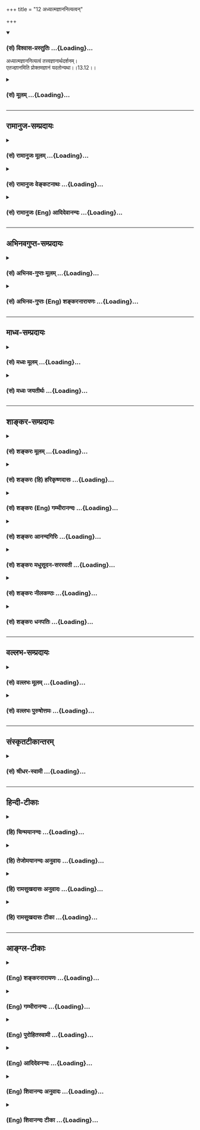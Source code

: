 +++
title = "12 अध्यात्मज्ञाननित्यत्वन्"

+++
<div class="js_include" newlevelforh1="3" title="(सं) विश्वास-प्रस्तुतिः" unfilled url="/purANam/mahAbhAratam/06-bhIShma-parva/02-bhagavad-gItA-parva/saMskRtam/vishvAsa-prastutiH/13_xetra-xetrajna-yogaH/12_adhyAtmajnAnanity.md">
<details open><summary><h3>(सं) विश्वास-प्रस्तुतिः ...{Loading}...</h3></summary>

अध्यात्मज्ञाननित्यत्वं तत्त्वज्ञानार्थदर्शनम्।  
एतज्ज्ञानमिति प्रोक्तमज्ञानं यदतोन्यथा।।13.12।।
</details>
</div>
<div class="js_include collapsed" newlevelforh1="3" title="(सं) मूलम्" unfilled url="/purANam/mahAbhAratam/06-bhIShma-parva/02-bhagavad-gItA-parva/saMskRtam/mUlam/13_xetra-xetrajna-yogaH/12_adhyAtmajnAnanity.md">
<details><summary><h3>(सं) मूलम् ...{Loading}...</h3></summary>

अध्यात्मज्ञाननित्यत्वं तत्त्वज्ञानार्थदर्शनम्।  
एतज्ज्ञानमिति प्रोक्तमज्ञानं यदतोन्यथा।।13.12।।
</details>
</div>


_________________
## रामानुज-सम्प्रदायः
<div class="js_include collapsed" newlevelforh1="3" title="(सं) रामानुजः मूलम्" unfilled url="/purANam/mahAbhAratam/06-bhIShma-parva/02-bhagavad-gItA-parva/saMskRtam/rAmAnujaH/mUlam/13_xetra-xetrajna-yogaH/12_adhyAtmajnAnanity.md">
<details><summary><h3>(सं) रामानुजः मूलम् ...{Loading}...</h3></summary>

।।13.12।। अमानित्वादिभिः साधनैः **ज्ञेयं** प्राप्यं **यत्**
प्रत्यगात्मस्वरूपं **तत् प्रवक्ष्यामि; यद् ज्ञात्वा**
जन्मजरामरणादिप्राकृतधर्मरहितम् अमृतम् आत्मानं प्राप्नोति। **अनादि**
आदिर्यस्य न विद्यते तद् अनादि; अस्य हि प्रत्यगात्मन उत्पत्तिः न विद्यते
तत एव अन्तो न विद्यते। श्रुतिश्च -- न जायते म्रियते वा विपश्चित् (क0 उ₀
1।2।18) इति।  
  
**मत्परम्** -- अहं परो यस्य तद् मत्परम् -- इतस्त्वन्यां प्रकृतिं विद्धि
मे परां जीवभूताम् (गीता 7।5) इति हि उक्तम्; भगवच्छरीरतया भगवच्छेषतैकरसं
हि आत्मस्वरूपम्। तथा च श्रुतिः -- य आत्मनि तिष्ठन्नात्मनोऽन्तरो यमात्मा
न वेद यस्यात्मा शरीरं य आत्मानमन्तरो यमयति (बृ0 उ₀ 3।7।22) इति। तथा स
कारणं करणादिपाधिपो न चास्य कश्चिज्जनिता न चाधिपः। (श्वे0 उ₀
6।9)प्रधानक्षेत्रज्ञपतिर्गुणेशः (श्वे0 उ₀ 6।16) इत्यादिका।  
  
ब्रह्म बृहत्त्वगुणयोगि; शरीरादेः अर्थान्तरभूतम्; स्वतः शरीरादिभिः
परिच्छेदरहितं क्षेत्रज्ञतत्त्वम् इत्यर्थः। स चानन्त्याय कल्पते (श्वे0 उ₀
5।9) इति हि श्रूयते। शरीरपरिच्छिन्नत्वं च अस्य कर्मकृतं कर्मबन्धाद्
मुक्तस्य आनन्त्यम्। आत्मनि अपि ब्रह्मशब्दः प्रयुज्यते। स
गुणान्समतीत्यैतान् ब्रह्मभूयाय कल्पते। (गीता 14।26)ब्रह्मणो हि
प्रतिष्ठाहममृतस्याव्ययस्य च।। (गीता 14।27)ब्रह्मभूतः प्रसन्नात्मा न
शोचति न काङ्क्षति। समः सर्वेषु भूतेषु मद्भक्तिं लभते पराम्।। (गीता
18।54) इति वचनम्। न सत् तत् न असद् उच्यते कार्यकारणरूपावस्थाद्वयरहिततया
सदसच्छब्दाभ्याम् आत्मस्वरूपं न उच्यते।  
  
कार्यावस्थायां हि देवादिनामरूपभाक्त्वेन सद् इति उच्यते; तदनर्हतया
कारणावस्थायाम् असद् इति उच्यते। तथा च श्रुतिः -- असद्वा इदमग्र आसीत्।
ततो वै सदजायत। (तै0 उ₀ 2।7)तद्धेदं तर्ह्यव्याकृतमासीत्तन्नामरूपाभ्यां
व्याक्रियते (बृ0 उ₀ 1।4।7) इत्यादिका। कार्यकारणावस्थाद्वयान्वयः तु
आत्मनः कर्मरूपाविद्यावेष्टनकृतः; न स्वरूपतः; इति सदसच्छब्दाभ्याम्
आत्मस्वरूपं न उच्यते। यद्यपिअसद्वा इदमग्र आसीत् इति कारणावस्थं परं ब्रह्म
उच्यते। तथापि नामरूपविभागानर्हसूक्ष्मचिदचिद्वस्तुशरीरं परं ब्रह्म
कारणावस्थम् इति कारणावस्थायां क्षेत्रक्षेत्रज्ञस्वरूपम् अपि
असच्छब्दवाच्यम्; क्षेत्रज्ञस्य सा अवस्था कर्मकृता इति परिशुद्धस्वरूपं न
सदसच्छब्दनिर्देश्यम्।

</details>
</div>
<div class="js_include collapsed" newlevelforh1="3" title="(सं) रामानुजः वेङ्कटनाथः" unfilled url="/purANam/mahAbhAratam/06-bhIShma-parva/02-bhagavad-gItA-parva/saMskRtam/rAmAnujaH/venkaTanAthaH/13_xetra-xetrajna-yogaH/12_adhyAtmajnAnanity.md">
<details><summary><h3>(सं) रामानुजः वेङ्कटनाथः ...{Loading}...</h3></summary>

  
  
।।13.12।। अध्यात्मज्ञाननित्यत्वम् इत्यत्र
नित्यशब्देनाविच्छिन्नानुवृत्तिर्विवक्षितेत्याह --
तन्निष्ठत्वमिति। तत्त्वज्ञानार्थचिन्तनम् इत्युक्तस्य तत्त्वज्ञानस्य
अर्थचिन्तनमित्यनुचितम्; न हि तत्त्वज्ञानस्य कोऽर्थ इति चिन्तनप्रकारः;
अपितु तत्त्वं किमिति ततस्तत्त्वचिन्तनमिति वा तत्त्वार्थचिन्तनमिति वा
वक्तव्यम् न पुनस्तत्त्वज्ञानार्थचिन्तनमिति। एवं तत्त्वज्ञानविषयस्य
प्रयोजनस्य वा चिन्तनं; तत्त्वज्ञानपुरुषार्थदर्शनमित्यादिकमपि
मन्दप्रयोजनम् दर्शनशब्दश्चात्राध्येतृभिर्नपठ्यते
ततोऽस्यार्थान्तरमुचितमाहतत्त्वज्ञानप्रयोजनमिति। फलितमन्यत्र
चिन्ताराहित्यमभिप्रेत्याहतन्निरतत्वमित्यर्थ इति। अमानित्वादीनां
सर्वेषामविशेषेण ज्ञानशब्दनिर्देशोचितं निर्वचनमाहज्ञायतेऽनेनेति।
आत्मेत्यर्थप्रकरणलब्धविषयविशेषाभिधानम्। करणव्युत्पत्तिं विवृण्वन्
फलितमाह -- आत्मज्ञानेति। आपातप्रतीत्यादेः
पूर्वसिद्धत्वादपरोक्षादिज्ञानमिह विवक्षितम्। एतज्ज्ञानम् इति
निर्दिश्य;यदतोऽन्यथा इति सामान्येन तद्व्यतिरिक्तस्य
सर्वस्याज्ञानतोक्तिस्तस्य सर्वस्य
परिहरणीयत्वपरेत्यभिप्रायेणाहक्षेत्रसम्बन्धिन इति।
क्षेत्रसम्बन्धोक्तिस्तदत्यन्तनिवृत्तेः ज्ञानसापेक्षत्वसूचनार्था। एतत्
इत्यवच्छिद्य निर्देशेनाभिप्रेतंगुणवृन्दमेवेत्यवधारणेन विवृतम्। न केवलं
प्रकृतगुणप्रतिपक्षभूतमानित्वादिमात्रमित्यभिप्रायेणाहएतद्व्यतिरिक्तं
सर्वमिति। अज्ञानम् इत्यत्र करणव्युत्पत्तिनैरपेक्ष्यात्
प्रसिद्धभावव्युत्पत्त्यनुसारेण ज्ञानविरोधित्वमुच्यत
इत्याहक्षेत्रकार्यमात्मज्ञानविरोधीत्यज्ञानमिति। अवैरूप्याय
करणार्थत्वेऽप्यसौ फलितोक्तिर्वा।  
  

</details>
</div>
<div class="js_include collapsed" newlevelforh1="3" title="(सं) रामानुजः (Eng) आदिदेवानन्दः" unfilled url="/purANam/mahAbhAratam/06-bhIShma-parva/02-bhagavad-gItA-parva/saMskRtam/rAmAnujaH/english/AdidevAnandaH/13_xetra-xetrajna-yogaH/12_adhyAtmajnAnanity.md">
<details><summary><h3>(सं) रामानुजः (Eng) आदिदेवानन्दः ...{Loading}...</h3></summary>

13.12 'Adhyatma-jnana' is the knowledge that pertains to the self.
Reflection for the attainment of knowledge of the truth, namely, being
always intent in the thought having for its object the knowledge of the
truth. 'Knowledge' is that by which the self is realised. The meaning is
that it is the means for the knowledge of the self. The group of
attributes mentioned before, beginning with modesty etc., are those that
are favourable for the knowledge of the self in association with the
body. All the evolutes of Ksetra, which are different from those
mentioned above, constitute ignorance, as they are antagonistic to the
knowledge of the self. Now, the nature of Ksetrajna, characterised as
the knower in the stanza, 'He who knows it' (13.1), is examined:

</details>
</div>


_________________
## अभिनवगुप्त-सम्प्रदायः
<div class="js_include collapsed" newlevelforh1="3" title="(सं) अभिनव-गुप्तः मूलम्" unfilled url="/purANam/mahAbhAratam/06-bhIShma-parva/02-bhagavad-gItA-parva/saMskRtam/abhinava-guptaH/mUlam/13_xetra-xetrajna-yogaH/12_adhyAtmajnAnanity.md">
<details><summary><h3>(सं) अभिनव-गुप्तः मूलम् ...{Loading}...</h3></summary>

।।13.8 -- 13.12।। एवं क्षेत्रं व्याख्यातम्; क्षेत्रज्ञश्च। इदानीं
ज्ञानमुच्यते -- अमानित्वमित्यादि अन्यथा इत्यन्तम्। अनन्ययोगेनेति --
परमात्मनो महेश्वारत् अन्यत् अपरं न किंचिदस्ति इत्यनन्यरूपो यो निश्चयः; स
एव योगः तेन निश्चयेन मयि भक्तिः। अत एव सा न कदाचित् व्यभिचरति;
व्यभिचारहेतुत्वाभिमतानां +++(S;;N -- त्वाभिगतानाम्)+++ कामनानामभावात्; तासामपि
वा चित्तवृत्त्यन्तररूपाणां तदेकमयत्त्वात्। एवं सर्वत्रानुसन्धेयम्।
एतद्विपरीतम् अज्ञानम् यथा मानित्वादीनि।

</details>
</div>
<div class="js_include collapsed" newlevelforh1="3" title="(सं) अभिनव-गुप्तः (Eng) शङ्करनारायणः" unfilled url="/purANam/mahAbhAratam/06-bhIShma-parva/02-bhagavad-gItA-parva/saMskRtam/abhinava-guptaH/english/shankaranArAyaNaH/13_xetra-xetrajna-yogaH/12_adhyAtmajnAnanity.md">
<details><summary><h3>(सं) अभिनव-गुप्तः (Eng) शङ्करनारायणः ...{Loading}...</h3></summary>

13.8-12 Amanitvam etc. upto anyatha. \[Devotion\] with me Yoga of
non-difference etc. : a conviction, 'There exists nothing else different
from the Mighty Lord, the Supreme Soul,' - a conviction, which allows no
difference and is itself a Yoga, i.e. a devotion in the form of this
conviction. Hence this never fails. For, either the desires that are
considered to be causes for failure are absent, or those desires which
are of the form of mind-modifications, are completely absorbed in Him
alone. The above may be borne in mind in all \[other\] cases too. What
is opposed to this is \[conducive to\] wrong knowledge : such as pride
and others. That which is to be known by this knowledge is described
\[as\] -

</details>
</div>


_________________
## माध्व-सम्प्रदायः
<div class="js_include collapsed" newlevelforh1="3" title="(सं) मध्वः मूलम्" unfilled url="/purANam/mahAbhAratam/06-bhIShma-parva/02-bhagavad-gItA-parva/saMskRtam/madhvaH/mUlam/13_xetra-xetrajna-yogaH/12_adhyAtmajnAnanity.md">
<details><summary><h3>(सं) मध्वः मूलम् ...{Loading}...</h3></summary>

।।13.12।। तत्त्वज्ञानार्थदर्शनं अपरोक्षज्ञानार्थं शास्त्रदर्शनम्।

</details>
</div>
<div class="js_include collapsed" newlevelforh1="3" title="(सं) मध्वः जयतीर्थः" unfilled url="/purANam/mahAbhAratam/06-bhIShma-parva/02-bhagavad-gItA-parva/saMskRtam/madhvaH/jayatIrthaH/13_xetra-xetrajna-yogaH/12_adhyAtmajnAnanity.md">
<details><summary><h3>(सं) मध्वः जयतीर्थः ...{Loading}...</h3></summary>

।।13.12।। ननु तत्त्वज्ञानार्थदर्शनं नाम ज्ञानमेव; तत्कथं
ज्ञानसाधनेषूच्यते इत्यत आह -- **तत्त्वे**ति। शास्त्रदर्शनं
तात्पर्यालोचनम्। अत्र शास्त्रस्येत्यध्याहृत्य व्याख्यानमिति ज्ञातव्यम्।

</details>
</div>


_________________
## शाङ्कर-सम्प्रदायः
<div class="js_include collapsed" newlevelforh1="3" title="(सं) शङ्करः मूलम्" unfilled url="/purANam/mahAbhAratam/06-bhIShma-parva/02-bhagavad-gItA-parva/saMskRtam/shankaraH/mUlam/13_xetra-xetrajna-yogaH/12_adhyAtmajnAnanity.md">
<details><summary><h3>(सं) शङ्करः मूलम् ...{Loading}...</h3></summary>

।।13.12।। --,**अध्यात्मज्ञाननित्यत्वम्** आत्मादिविषयं ज्ञानम्
अध्यात्मज्ञानम्; तस्मिन् नित्यभावः नित्यत्वम्। अमानित्वादीनां
ज्ञानसाधनानां भावनापरिपाकनिमित्तं तत्त्वज्ञानम्; तस्य अर्थः मोक्षः
संसारोपरमः तस्य आलोचनं **तत्त्वज्ञानार्थदर्शनम्** तत्त्वज्ञानफलालोचने हि
तत्साधनानुष्ठाने प्रवृत्तिः स्यादिति। **एतत्**
अमानित्वादितत्त्वज्ञानार्थदर्शनान्तमुक्तं **ज्ञानम् इति प्रोक्तं**
ज्ञानार्थत्वात्। **अज्ञानं यत् अतः** अस्मात् यथोक्तात् **अन्यथा**
विपर्ययेण। मानित्वं दम्भित्वं हिंसा अक्षान्तिः अनार्जवम् इत्यादि अज्ञानं
विज्ञेयं परिहरणाय; संसारप्रवृत्तिकारणत्वात् इति।। यथोक्तेन ज्ञानेन
ज्ञातव्यं किम् इत्याकाङ्क्षायामाह -- ज्ञेयं यत्तत् इत्यादि। ननु यमाः
नियमाश्च अमानित्वादयः। न तैः ज्ञेयं ज्ञायते। न हि अमानित्वादि कस्यचित्
वस्तुनः परिच्छेदकं दृष्टम्। सर्वत्रैव च यद्विषयं ज्ञानं तदेव तस्य
ज्ञेयस्य परिच्छेदकं दृश्यते। न हि अन्यविषयेण ज्ञानेन अन्यत् उपलभ्यते;
यथा घटविषयेण ज्ञानेन अग्निः। नैष दोषः; ज्ञाननिमित्तत्वात् ज्ञानमुच्यते
इति हि अवोचाम ज्ञानसहकारिकारणत्वाच्च --,

</details>
</div>
<div class="js_include collapsed" newlevelforh1="3" title="(सं) शङ्करः (हि) हरिकृष्णदासः" unfilled url="/purANam/mahAbhAratam/06-bhIShma-parva/02-bhagavad-gItA-parva/saMskRtam/shankaraH/hindI/harikRShNadAsaH/13_xetra-xetrajna-yogaH/12_adhyAtmajnAnanity.md">
<details><summary><h3>(सं) शङ्करः (हि) हरिकृष्णदासः ...{Loading}...</h3></summary>

।।13.12।। तथा --, अध्यात्मज्ञाननित्यत्व आत्मादिविषयक ज्ञानका नाम
अध्यात्मज्ञान है; उसमें नित्यस्थिति। तत्त्वज्ञानके अर्थकी आलोचना अर्थात्
अमानित्वादि ज्ञानसाधनोंकी परिपक्व भावनासे उत्पन्न होनेवाला जो
तत्त्वज्ञान है उसका अर्थ जो संसारकी उपरतिरूप मोक्ष है; उसकी आलोचना।
क्योंकि तत्त्वज्ञानके फलकी आलोचना करनेसे ही उसके साधनोंमें प्रवृत्ति
होगी। अमानित्व से लेकर तत्त्वज्ञानके अर्थकी आलोचनापर्यन्त कहा हुआ समस्त
साधनसमुदाय ज्ञानका साधन होनेके कारण ज्ञान इस नामसे कहा गया है। इससे
अर्थात् उपर्युक्त ज्ञानसाधनोंके समुदायसे विपरीत जो मानित्व; दम्भित्व;
हिंसा; क्षमाका अभाव; कुटिलता इत्यादि अवगुणसमुदाय है वह संसारमें प्रवृत्त
करनेका हेतु होनेसे उसे त्याग करनेके लिये अज्ञान समझना चाहिये। उपर्युक्त
ज्ञानद्वारा जाननेयोग्य क्या है इस आकाङ्क्षापर ज्ञेयं यत्तत् इत्यादि
श्लोक कहते हैं -- पू₀ -- अमानित्व आदि गुण तो यम और नियम हैं; उनसे ज्ञेय
वस्तु नहीं जानी जा सकती क्योंकि अमानित्वादि सद्गुण किसी वस्तुके ज्ञापक
नहीं देखे गये हैं। सभी जगह यह देखा जाता है कि जो ज्ञान जिस वस्तुको विषय
करनेवाला होता है वही उसका ज्ञापक होता है; अन्य वस्तुविषयक ज्ञानसे अन्य
वस्तु नहीं जानी जाती। जैसे घटविषयक ज्ञानसे अग्नि नहीं जाना जाता।

</details>
</div>
<div class="js_include collapsed" newlevelforh1="3" title="(सं) शङ्करः (Eng) गम्भीरानन्दः" unfilled url="/purANam/mahAbhAratam/06-bhIShma-parva/02-bhagavad-gItA-parva/saMskRtam/shankaraH/english/gambhIrAnandaH/13_xetra-xetrajna-yogaH/12_adhyAtmajnAnanity.md">
<details><summary><h3>(सं) शङ्करः (Eng) गम्भीरानन्दः ...{Loading}...</h3></summary>

13.12 Adhyatma-jnana-nityatvam, steadfastness in the knowledge of the
Self: adhyatma-jnanam is the knowledge of the Self, etc.; constant
dwelling in that is nityatvam. Tattva-jnanartha-darsanam, contemplating
on the Goal of the knowledge of Reality: Tattva-jnanam is that
(realization of Truth) which arises from the fruition of application to
the disciplines like humility etc. which are the means to knowledge. Its
Goal (artha) is Liberation, the cessation of mundane existence.
Contemplation (darsana) on that is tattva-jnana-artha-darsanam. For,
when one engages in contemplation on the result of the knowledge of
Reality, one gets the urge to undertake the disciplines which are its
means. Etat, this-those that have been stated from 'humility' etc. to
'contemplation on the Goal of the knowledge of Reality'; proktam, is
spoken of; iti, as; jnanam, Knowledge, because they are meant to lead
one to Knowledge. Ajnanam, ignorance; is yat, that which is; anyatha,
other; atah, than this-what has been stated above. Contrarily,
arrogance, pretentiousness, cruelty, revenge, insincerity, etc. are to
be known as ignorance so that, since they are the cause of the
origination of worldly existence, they can be avoided. To the estion as
to what is to be known through the aforesaid Knowledge, the Lord says,
'I shall speak of that which is to be known,' etc. Objection: Do not
humility etc. constitute yama and niyama \[See fn. on p. 239.-Tr.\]; The
Knowable is not known through them. For humility etc. are not seen to
determine the nature of anything. Moreover, everywhere it is observed
that whatever knowledge reveals its own object, that itself ascertains
the nature of that object of knowledge (the knowable). Indeed, nothing
else is known through a knowledge concerning some other object. As for
instance, fire is not known through the knowledge of a pot. Reply: This
is not a defect, for we have said that they are called 'Knowledge'
because they lead one to Knowledge, and because they are auxiliary
causes of Knowledge.

</details>
</div>
<div class="js_include collapsed" newlevelforh1="3" title="(सं) शङ्करः आनन्दगिरिः" unfilled url="/purANam/mahAbhAratam/06-bhIShma-parva/02-bhagavad-gItA-parva/saMskRtam/shankaraH/AnandagiriH/13_xetra-xetrajna-yogaH/12_adhyAtmajnAnanity.md">
<details><summary><h3>(सं) शङ्करः आनन्दगिरिः ...{Loading}...</h3></summary>

।।13.12।। उत्तरग्रन्थमवतारयति -- **यथोक्तेति।** अमानित्वादीनां
ज्ञानत्वमाक्षिपति -- **नन्विति।** वस्तुपरिच्छेदकत्वाज्ज्ञानत्वमाशङ्क्याह
-- **नहीति।** परिच्छेदकत्वाज्ज्ञानत्वं
ज्ञानत्वात्परिच्छेदकत्वमित्यन्योन्याश्रयादित्यभिप्रेत्याह --
**सर्वत्रेति।** स्वार्थस्यैव ज्ञानं परिच्छेदकमित्येतद्व्यतिरेकद्वारा
विशदयति -- **नहीति।** व्यतिरेकदृष्टान्तमाह -- **यथेति।** अमानित्वादीनां
ज्ञानत्वमाक्षिप्तं प्रतिक्षिपति -- **नैष दोष इति।** तत्र हेतुत्वेनोक्तं
स्मारयति -- **ज्ञानेति।** तेषु ज्ञानशब्दे हेत्वन्तरमाह -- **ज्ञानेति।**
अमानित्वादीनां ज्ञानत्वमुक्त्वा ज्ञातव्यमवतारयति -- **ज्ञेयमिति।**
प्रश्नद्वारा ज्ञेयप्रवचनस्य फलमुक्त्वा प्ररोचनं कृत्वा तेन
श्रोतुराभिमुख्यमापादयितुं प्ररोचनफलोक्तिपरमनन्तरवाक्यमित्याह --
**किमित्यादिना।** तदेव विशिनष्टि -- **अनादिमदिति।**
आदिमत्त्वराहित्यमव्याकृतस्याप्यस्त्यतो विशेषं दर्शयति -- **किं तदिति।**
भोक्तुरपि,भोग्यात्परत्वमित्यतो विशिनष्टि -- **ब्रह्मेति।** अनादीत्येकं
पदं मत्परमिति चापरमिति पदच्छेदान्न पुनरुक्तिरिति मतान्तरमुत्थापयति --
**अत्रेति।** एकपदत्वसंभवे किमिति पदद्वयमित्याशङ्क्याह --
**बहुव्रीहिणेति।** आदिरस्य नास्तीति यो
बहुव्रीहिणोक्तोऽर्थस्तस्मिन्नादिमत्त्वनिषेधे नास्ति मतुपोऽर्थवत्त्वमिति
मतुबानर्थक्यमनिष्टं स्यादिति मत्त्वा पदं छिन्दन्तीति पूर्वेण संबन्धः।
आदिरस्य नास्तीत्यनादीत्युक्त्वा मत्परमित्युच्यमाने कोऽर्थः
स्यादित्याशङ्क्याह -- **अर्थेति।** उक्तव्याख्यानस्यायुक्तत्वान्नायं
पुनरुक्तिसमाधिरित्याह -- **सत्यमिति।** अर्थासंभवं समर्थयते -- **ब्रह्मण
इति।** तथापि विशिष्टशक्तिमत्त्वं किं न स्यादित्याशङ्क्याह --
**विशिष्टेति।** तथापि मतुपो बहुव्रीहिणा तुल्यस्यार्थस्य कथं नानर्थक्यं
तत्राह -- **तस्मादिति।** अनादिमत्परं ब्रह्मेत्यत्र पक्षान्तरं
प्रतिक्षिप्य स्वपक्षः समर्थितः; संप्रति ब्रह्मणो ब्रह्मत्वादेव
कार्यकारणात्मकत्वप्राप्तावुक्तानुवादद्वारा न सदित्याद्यवतारयति --
**अमृतत्वेति।** सत्कार्यमभिव्यक्तनामरूपत्वात्; असत्कारणं तद्विपर्ययादिति
विभागः। ज्ञेयप्रवचनमनिर्वाच्यविषयत्वात्प्रक्रमप्रतिकूलमित्याक्षिपति --
**नन्विति।** निर्विशेषस्य वस्तुनो ज्ञेयत्वात्तद्विषयं प्रवचनं
प्रक्रमानुकूलमित्युत्तरमाह -- **नेत्यादिना।** अनिर्वाच्यत्वे न
सत्तन्नासदित्युच्यमाने कथमिदमनुरूपमिति पृच्छति -- **कथमिति।**
ब्रह्मात्मप्रकाशस्य सिद्धत्वात्तदर्थं
विधिमुखेनोपदेशायोगादध्यस्ततद्धर्मनिवृत्तये निषेधद्वारोपदेशस्य वेदान्तेषु
प्रसिद्धेरारोपितविशेषनिषेधरूपमिदं प्रवचनमुचितमिति परिहरति --
**सर्वास्विति।** ज्ञेयस्य ब्रह्मणो विधिमुखोपदेशायोगे हेतुमाह -- **वाच
इति।** ब्रह्मणोऽस्तिशब्दावाच्यत्वे नरविषाणवन्नास्तित्वमित्यनिष्टमाशङ्कते
-- **नन्विति।** एवमुत्सर्गेऽपि ब्रह्मणि किमायातमित्याशङ्क्याह --
**अथेति।** ज्ञेयस्यास्तिशब्दावाच्यत्वे व्याघातश्चेत्याह --
**विप्रतिषिद्धं चेति।** अस्तिशब्दावाच्यत्वादवस्तु
ब्रह्मेत्यत्राप्रयोजकत्वमाह -- **न तावदिति।**
नास्तिबुद्धिविषयत्वमेवावस्तुत्वे निमित्तमतस्तदभावाद्ब्रह्मणो
नावस्तुतेत्येतदेव व्यक्तीकर्तुं चोदयति -- **नन्विति।** सर्वासां
धियामस्तिधीत्वेन नास्तिधीत्वेन वानुगतत्वेऽन्यतरधीगोचरत्वाभावे
ब्रह्मणोऽनिर्वाच्यत्वं दुर्वारमिति फलितमाह -- **तत्रेति।** ब्रह्मणो
घटादिवैलक्षण्यादुभयबुद्ध्यविषयत्वेऽपि नानिर्वाच्यतेत्याह --
**नेत्यादिना।** घटादेरिन्द्रियग्राह्यस्योभयबुद्धिविषयत्वेऽपि
ब्रह्मणस्तदग्राह्यस्य नोभयधीविषयत्वं तथापि नानिर्वाच्यत्वं
सच्चिदेकतानस्य शब्दप्रमाणादविषयत्वेन दृष्टत्वादित्युक्तमेव प्रपञ्चयति --
**यद्धीति।** परोक्तं विरोधमनुवदति -- **यत्त्विति।** श्रुत्यवष्टम्भेन
निराचष्टे -- **न विरुद्धमिति।** सापि विरुद्धार्थत्वानुमानं
बोधकस्याविरोधापेक्षत्वादिति शङ्कते -- **श्रुतिरिति।** तस्या
विरुद्धार्थत्वेनाप्रामाण्ये दृष्टान्तमाह -- **यथेति।** प्राचीनवंशं
करोतीति पारलौकिकफलयज्ञानुष्ठानार्थं शालानिर्माणं प्रस्तुत्य को हि
तद्वेदेत्याद्या परलोकसत्त्वे संदिहाना यथा विरुद्धार्था श्रुतिरप्रमाणमेवं
विदिताविदितान्यत्वश्रुतिरपीत्यर्थः। नेयं श्रुतिर्विरुद्धत्वेनामानतया
हातव्या ब्रह्मण्यद्वितीये प्रत्यक्ताप्रतिपादनेन मानत्वादित्युत्तरमाह --
**न विदितेति।** यत्तु विरुद्धार्थत्वे को हीत्युदाहृतं तदसदर्थवादस्य
विधिशेषस्य स्वार्थेतात्पर्यादित्याह -- **यदीति।** यत्र जात्यादिमत्त्वं
तत्र वाच्यत्वं यथा गवादौ न ब्रह्मणि
जात्यादिमत्त्वमतस्तस्यावाच्यत्वान्निषेधेनैव बोध्यत्वमित्याह --
**उपपत्तेश्चेति।** नोच्यत इति निषेधेनैव तस्योपदेश इति शेषः।
जात्यादिमतोऽर्थस्यैव वाच्यत्वं तत्रैव संगतिग्रहादिति प्रपञ्चयति --
**सर्वो हीति।** अश्रुतस्य जात्यादिद्वारेणाज्ञातसङ्गतेर्वा शब्दस्य न
बोधकत्वमदृष्टेरित्याह -- **नान्यथेति।** जात्यादेः सच्छब्दविषयत्वमुदाहरति
-- **तद्यथेत्यादिना।**
ब्रह्मणस्त्वगोत्रत्वमवर्णत्वमित्यादिश्रुतेर्जात्यादिमत्त्वाभावान्न
शब्दवाच्यतेत्याह -- **नत्विति।** केवलो निर्गुणश्चेति श्रुतेर्गुणद्वारा
ब्रह्मणो न वाच्यतेत्याह -- **नापीति।** निष्क्रियत्वे मानमाह --
**निष्कलमिति।** ब्रह्मणोऽद्वितीयत्वस्याशेषोपनिषत्सु
सिद्धत्वाद्विशिष्टस्य संबन्धस्य तस्मिन्नसिद्धेर्न तद्द्वारापि तस्य
वाच्यतेत्याह -- **नचेति।** ब्रह्मण्यभिधावृत्याशब्दाप्रवृत्तौ
हेत्वन्तराण्याह -- **अद्वयत्वादिति।** ब्रह्मणोऽवाच्यत्वे श्रुतमपि
संवादयति -- **यत इति।**

</details>
</div>
<div class="js_include collapsed" newlevelforh1="3" title="(सं) शङ्करः मधुसूदन-सरस्वती" unfilled url="/purANam/mahAbhAratam/06-bhIShma-parva/02-bhagavad-gItA-parva/saMskRtam/shankaraH/madhusUdana-sarasvatI/13_xetra-xetrajna-yogaH/12_adhyAtmajnAnanity.md">
<details><summary><h3>(सं) शङ्करः मधुसूदन-सरस्वती ...{Loading}...</h3></summary>

।।13.12।। अध्यात्मेति। किंच अध्यात्मं आत्मानमधिकृत्य
प्रवृत्तमात्मानात्मविवेकज्ञानमध्यात्मज्ञानं तस्मिन्नित्यत्वं तत्रैव
निष्ठावत्त्वम्। विवेकनिष्ठो हि वाक्यार्थज्ञानसमर्थो भवति।
तत्त्वज्ञानस्याहं ब्रह्मास्मीति साक्षात्कारस्य वेदान्तवाक्यकरणकस्य
अमानित्वादिसर्वसाधनपरिपाकफलस्यार्थः प्रयोजनं
अविद्यातत्कार्यात्मकनिखिलदुःखनिवृत्तिरूपः परमानन्दात्मावाप्तिरूपश्च
मोक्षस्तस्य दर्शनमालोचनम्। ,तत्त्वज्ञानफलालोचनं हि तत्साधने प्रवृत्तिः
स्यात्। एतदमानित्वादितत्त्वज्ञानार्थदर्शनान्तं विंशतिसंख्याकं ज्ञानमिति
प्रोक्तं ज्ञानार्थत्वात्। अतोऽन्यथास्माद्विपरीतं मानित्वादि
यत्तदज्ञानमिति प्रोक्तं ज्ञानविरोधित्वात्। तस्मादज्ञानपरित्यागेन
ज्ञानमेवोपादेयमिति भावः।

</details>
</div>
<div class="js_include collapsed" newlevelforh1="3" title="(सं) शङ्करः नीलकण्ठः" unfilled url="/purANam/mahAbhAratam/06-bhIShma-parva/02-bhagavad-gItA-parva/saMskRtam/shankaraH/nIlakaNThaH/13_xetra-xetrajna-yogaH/12_adhyAtmajnAnanity.md">
<details><summary><h3>(सं) शङ्करः नीलकण्ठः ...{Loading}...</h3></summary>

।।13.12।। अध्यात्मशास्त्रजे ज्ञाने निष्ठावहमध्यात्मज्ञाननित्यत्वम्।
तत्त्वज्ञानस्यार्थः प्रयोजनमविद्यानिवृत्तिरानन्दावाप्तिश्च तयोर्दर्शनम्।
एतदमानित्वादितत्त्वज्ञानार्थदर्शनान्तं विंशकं ज्ञानं ज्ञानसाधनमिति
प्रोक्तं वेदेषु। अज्ञानं ज्ञानविरोधि इतोऽन्यथा यत्तत्
मानित्वादिकमित्यर्थः। तस्मात्तत्परित्यागेनामानित्वादिकमेवोपादेयमिति
भावः।

</details>
</div>
<div class="js_include collapsed" newlevelforh1="3" title="(सं) शङ्करः धनपतिः" unfilled url="/purANam/mahAbhAratam/06-bhIShma-parva/02-bhagavad-gItA-parva/saMskRtam/shankaraH/dhanapatiH/13_xetra-xetrajna-yogaH/12_adhyAtmajnAnanity.md">
<details><summary><h3>(सं) शङ्करः धनपतिः ...{Loading}...</h3></summary>

।।13.12।। किंचात्मानधिकृत्य प्रवृत्तमात्मानात्मविवेकज्ञानमध्यात्मज्ञानं
तस्मिन्नित्यभावो नित्यत्वं सततं तत्रैव
निष्ठावत्त्वमध्यात्मज्ञाननित्यत्वम्। अमानित्वादिसाधनानां यत्नेन
साधितानां प्रकर्षपर्यन्तत्वमिमित्तं तत्त्वज्ञानम्। तदिति सर्वनाम। सर्वं
च ब्रह्म तस्य नाम तदिति तस्य ब्रह्मणो भावो याथात्म्यं तस्य ज्ञानं
तत्त्वज्ञानंसत्य ज्ञानमनन्तं ब्रह्म; एकमेवाद्वितीयं; नेह नानास्ति किंचन;
वाचारम्भणं विकारो नामधेयम् इति श्रुत्युक्तस्य ब्रह्मजगतो याथात्म्यस्य
ज्ञानं तत्त्वज्ञानमिति वा तस्यार्थः प्रयोजनं
सर्वानर्थनिवृत्तिपरमानन्दप्राप्तिस्वरुपो मोक्षस्तस्य दर्शनम्। न स
पुनरावर्तते; इति श्रुत्यायद्गत्वा न निवर्तन्ते तद्धाम परमं मम इति
स्मृत्या च तस्यैव नित्यत्वबोधनात्। तद्यथेह कर्मचितो लोकः क्षीयत
एवमेवामुत्र पिण्यचितो लोकः क्षीयते इत्यादिश्रुत्या प्रत्यक्षादिना च
धर्मार्थकामानामनित्यत्वागममाच्च मोक्षएव सर्वोत्कृष्टत्वात्परमपुरुषार्थः
स च तत्त्वज्ञानस्य फलं नान्यस्य। तरति शोकमात्मवित्तमेव
विदित्वादिमृत्युमेति नान्यः पन्था विद्यतेऽयनाय इत्यादिश्रुतेतरित्येवं
तत्त्वज्ञानार्तालोचने हि तत्साधनानुष्ठाने प्रवृत्तिर्भवति।
एतदमानित्वादितत्त्वज्ञानार्थदर्शनान्तं विंशतिसंख्याकं
ज्ञानसाधनत्वाज्ज्ञानमिति प्रोक्तं श्रुतिस्मृतीहासपुराणादिषु
प्रकर्षेणोक्तं कथितम्। अतोऽस्माद्यथोक्तादन्यथा च।
जन्ममृत्युराव्याधिदुःखदोषाप्रदर्शनम्। तथासक्तिरभिष्वङ्गः
पुत्रदारगृहादिषु। नित्यं चासमचित्तत्वमिष्टानिष्टोपपत्तिषु। मयि
नानन्ययोगेन भक्तिरव्यभिचारिणी। विकीर्णदेशसेवित्वमरतिर्जनसंसदि।
नाध्यात्मज्ञानित्यत्वं ज्ञानार्थादर्शनं तथा। इत्येतज्ज्ञेयज्ञानं हेयं
संसारकारणम्। तथा चैतत्परित्यागेन संसारोपरमायामानित्वादिकमुपेयमिति भावः।

</details>
</div>


_________________
## वल्लभ-सम्प्रदायः
<div class="js_include collapsed" newlevelforh1="3" title="(सं) वल्लभः मूलम्" unfilled url="/purANam/mahAbhAratam/06-bhIShma-parva/02-bhagavad-gItA-parva/saMskRtam/vallabhaH/mUlam/13_xetra-xetrajna-yogaH/12_adhyAtmajnAnanity.md">
<details><summary><h3>(सं) वल्लभः मूलम् ...{Loading}...</h3></summary>

।।13.12।। एतत्प्रोक्तं ज्ञानं विद्याकार्यम्। यदतोऽन्यथा
तदज्ञानमविद्याकार्यं प्रतिज्ञातम्।

</details>
</div>
<div class="js_include collapsed" newlevelforh1="3" title="(सं) वल्लभः पुरुषोत्तमः" unfilled url="/purANam/mahAbhAratam/06-bhIShma-parva/02-bhagavad-gItA-parva/saMskRtam/vallabhaH/puruShottamaH/13_xetra-xetrajna-yogaH/12_adhyAtmajnAnanity.md">
<details><summary><h3>(सं) वल्लभः पुरुषोत्तमः ...{Loading}...</h3></summary>

  
  
।।13.12।। अध्यात्मज्ञाने आत्मस्वरूपज्ञाने नित्यभावः। तत्त्वज्ञानस्य
अर्थात्मको भगवान् मोक्षो वा तस्य दर्शनं आलोचनरीत्या विचारः।
एतत्पञ्चश्लोकोक्तं ज्ञानमिति प्रोक्तम्। एतद्युक्तो ज्ञानवान्। अतोऽन्यथा
यत् विपरीतत्वं मानित्वादिभावयुक्तं तत् अज्ञानं; न ज्ञानमित्यर्थ।
सङ्गानर्हा एतेऽपि त्याज्याः।  
  

</details>
</div>


_________________
## संस्कृतटीकान्तरम्
<div class="js_include collapsed" newlevelforh1="3" title="(सं) श्रीधर-स्वामी" unfilled url="/purANam/mahAbhAratam/06-bhIShma-parva/02-bhagavad-gItA-parva/saMskRtam/shrIdhara-svAmI/13_xetra-xetrajna-yogaH/12_adhyAtmajnAnanity.md">
<details><summary><h3>(सं) श्रीधर-स्वामी ...{Loading}...</h3></summary>

।।13.12।। किंच **-- अध्यात्मेति।** आत्मानमधिकृत्य वर्तमानमध्यात्मज्ञानं
तस्मिन्नित्यत्वं नित्यभावः। त्वंपदार्थशुद्धिनिष्ठत्वमित्यर्थः।
तत्त्वज्ञानस्यार्थः प्रयोजनं मोक्षः तस्य दर्शनम्। मोक्षस्य
सर्वोत्कृष्टतालोचनमित्यर्थः।
एतदमानित्वमदम्भित्वमित्यादिविंशतिसंख्यात्मकं यदुक्तमेतज्ज्ञानमिति
प्रोक्तं; ज्ञानसाधनत्वात्। अतोऽन्यथास्माद्विपरीतं मानित्वादि
यदेतदज्ञानमिति प्रोक्तं वसिष्ठादिभिः; ज्ञानविरोधित्वात्। अतः सर्वथा
त्याज्यमित्यर्थः।

</details>
</div>


_________________
## हिन्दी-टीकाः
<div class="js_include collapsed" newlevelforh1="3" title="(हि) चिन्मयानन्दः" unfilled url="/purANam/mahAbhAratam/06-bhIShma-parva/02-bhagavad-gItA-parva/hindI/chinmayAnandaH/13_xetra-xetrajna-yogaH/12_adhyAtmajnAnanity.md">
<details><summary><h3>(हि) चिन्मयानन्दः ...{Loading}...</h3></summary>

।।13.12।। ज्ञान को दर्शाने वाले इस प्रकरण के इस अन्तिम श्लोक में भगवान्
श्रीकृष्ण दो और गुणों को बताते हैं अध्यात्म ज्ञान में स्थिरता; तथा
तत्त्वज्ञानार्थ का दर्शन। आत्मज्ञान में स्थिरता आत्मज्ञान जीवन में अनुभव
करके जीने का विषय है; केवल बुद्धि से सीखने का नहीं। यदि आत्मा ही एक
सर्वव्यापी पारमार्थिक सत्य है; तब साधक को अपने व्यक्तित्व के सभी स्तरों
पर आत्मदृष्टि से रहने का प्रयत्न करना चाहिये। स्वयं को आत्मा जानकर; उसी
बोध में स्थित होकर साधक को अपने जीवन के समस्त व्यवहार करने चाहिये। इसके
लिये सतत अभ्यास की आवश्यकता होती है। तत्त्वज्ञानार्थदर्शनम् अमानित्वादि
गुणों का विकास जिसके निमित्त करने को कहा गया है; वह है तत्त्वज्ञान और उस
तत्त्वज्ञान के अर्थ का जो लक्ष्य है ; उसका दर्शन करना। संसार बन्धनों की
उपरामता अर्थात् मोक्ष ही वह लक्ष्य है। लक्ष्य का सतत स्मरण करते रहने से
साधनाभ्यास में प्रवृत्ति और उत्साह बना रहता है; जो लक्ष्यप्राप्ति में
साहाय्यकारी सिद्ध होता है। इस प्रकरण में इन बीस गुणों को ही ज्ञान कहा
गया है; क्योंकि ये समस्त गुण आत्मसाक्षात्कार के लिए अनुकूल हैं। उपर्युक्त
ज्ञान के द्वारा जानने योग्य ज्ञेय वस्तु क्या है इसके उत्तर में कहते हैं

</details>
</div>
<div class="js_include collapsed" newlevelforh1="3" title="(हि) तेजोमयानन्दः अनुवादः" unfilled url="/purANam/mahAbhAratam/06-bhIShma-parva/02-bhagavad-gItA-parva/hindI/tejomayAnandaH/anuvAdaH/13_xetra-xetrajna-yogaH/12_adhyAtmajnAnanity.md">
<details><summary><h3>(हि) तेजोमयानन्दः अनुवादः ...{Loading}...</h3></summary>

।।13.12।। अध्यात्मज्ञान में नित्यत्व अर्थात् स्थिरता तथा तत्त्वज्ञान के
अर्थ रूप परमात्मा का दर्शन, यह सब तो ज्ञान कहा गया है, और जो इससे विपरीत
है, वह अज्ञान है।।

</details>
</div>
<div class="js_include collapsed" newlevelforh1="3" title="(हि) रामसुखदासः अनुवादः" unfilled url="/purANam/mahAbhAratam/06-bhIShma-parva/02-bhagavad-gItA-parva/hindI/rAmasukhadAsaH/anuvAdaH/13_xetra-xetrajna-yogaH/12_adhyAtmajnAnanity.md">
<details><summary><h3>(हि) रामसुखदासः अनुवादः ...{Loading}...</h3></summary>

।।13.12।। अध्यात्मज्ञानमें नित्य-निरन्तर रहना, तत्त्वज्ञानके अर्थरूप
परमात्माको सब जगह देखना -- यह (पूर्वोक्त साधन-समुदाय) तो ज्ञान है; और जो
इसके विपरीत है वह अज्ञान है -- ऐसा कहा गया है।

</details>
</div>
<div class="js_include collapsed" newlevelforh1="3" title="(हि) रामसुखदासः टीका" unfilled url="/purANam/mahAbhAratam/06-bhIShma-parva/02-bhagavad-gItA-parva/hindI/rAmasukhadAsaH/TIkA/13_xetra-xetrajna-yogaH/12_adhyAtmajnAnanity.md">
<details><summary><h3>(हि) रामसुखदासः टीका ...{Loading}...</h3></summary>

।।13.12।।***व्याख्या --***  **अध्यात्मज्ञाननित्यत्वम् --** सम्पूर्ण
शास्त्रोंका तात्पर्य मनुष्यको परमात्माकी तरफ लगानेमें; परमात्मप्राप्ति
करानेमें है -- ऐसा निश्चय करनेके बाद परमात्मतत्त्व जितना समझमें आया है;
उसका मनन करे। युक्तिप्रयुक्तिसे देखा जाय तो परमात्मतत्त्व भावरूपसे पहले
भी था; अभी भी है और आगे भी रहेगा। परन्तु संसार पहले भी नहीं था और आगे भी
नहीं रहेगा तथा अभी भी प्रतिक्षण अभावमें जा रहा है। संसारकी तो उत्पत्ति
और विनाश होता है; पर उसका जो आधार; प्रकाशक है; वह परमात्मतत्त्व
नित्यनिरन्तर रहता है। उस परमात्मतत्त्वके सिवाय संसारकी स्वतन्त्र सत्ता
है ही नहीं। परमात्माकी सत्तासे ही संसार सत्तावाला दीखता है। इस प्रकार
संसारकी स्वतन्त्र सत्ताके अभावका और परमात्माकी सत्ताका नित्यनिरन्तर मनन
करते रहना **अध्यात्मज्ञाननित्यत्वम्** है।**उपाय --** आध्यात्मिक
ग्रन्थोंका पठनपाठन; तत्त्वज्ञ महापुरुषोंसे तत्त्वज्ञानविषयक श्रवण और
प्रश्नोत्तर करना।**तत्त्वज्ञानार्थदर्शनम् --** तत्त्वज्ञानका अर्थ है --
परमात्मा। उस परमात्माका ही सब जगह दर्शन करना; उसका ही सब जगह अनुभव करना
**तत्त्वज्ञानार्थदर्शनम्** है। वह परमात्मा सब देश; काल; वस्तु; व्यक्ति;
घटना; परिस्थिति आदिमें ज्योंकात्यों परिपूर्ण है। एकान्तमें अथवा
व्यवहारमें; सब समय साधककी दृष्टि; उसका लक्ष्य केवल उस परमात्मापर ही रहे।
एक परमात्माके सिवाय उसको दूसरी कोई सत्ता दीखे ही नहीं। सब जगह; सब समय
समभावसे परिपूर्ण परमात्माको ही देखनेका उसका स्वभाव बन जाय --
यही,**तत्त्वज्ञानार्थदर्शनम्** है। इसके सिद्ध होनेपर साधकको
परमात्मतत्त्वका अनुभव हो जाता है।**एतज्ज्ञानमिति प्रोक्तमज्ञानं
यदतोऽन्यथा -- अमानित्वम्** से लेकर **तत्त्वज्ञानार्थदर्शनम्** तक ये जो
बीस साधन कहे गये हैं; ये सभी साधन देहाभिमान मिटानेवाले होनेसे और
परमात्मतत्त्वकी प्राप्तिमें सहायक होनेसे ज्ञान नामसे कहे गये हैं। इन
साधनोंसे विपरीत मानित्व; दम्भित्व; हिंसा आदि जितने भी दोष हैं; वे सभी
देहाभिमान बढ़ानेवाले होनेसे और परमात्मतत्त्वसे विमुख करनेवाले होनेसे
अज्ञान नामसे कहे गये हैं।**विशेष बातयदि साधकमें इतना तीव्र विवेक जाग्रत्
हो जाय कि वह शरीरसे माने हुए सम्बन्धका त्याग कर सके; तो उसमें यह
साधनसमुदाय स्वतः प्रकट हो जाता है। फिर उसको इन साधनोंका अलगअलग अनुष्ठान
करनेकी आवश्यकता नहीं पड़ती। विनाशी शरीरको अपने अविनाशी स्वरूपसे अलग
देखना मूल साधन है। अतः सभी साधकोंको चाहिये कि वे शरीरको अपनेसे अलग अनुभव
करें; जो कि वास्तवमें अलग ही हैपूर्वोक्त किसी भी साधनका अनुष्ठान करनेके
लिये मुख्यतः दो बातोंकी आवश्यकता है -- (1) साधकका उद्देश्य केवल
परमात्माको प्राप्त करना हो और (2) शास्त्रोंको पढ़तेसुनते समय यदि
विवेकद्वारा शरीरको अपनेसे अलग समझ ले; तो फिर दूसरे समयमें भी उसी विवेकपर
स्थिर रहे। इन दो बातोंके दृढ़ होनेसे साधनसमुदायके सभी साधन सुगम हो जाते
हैं। शरीर तो बदल गया; पर मैं वही हूँ; जो कि बचपनमें था -- यह सबके अनुभवकी
बात है। अतः शरीरके साथ अपना सम्बन्ध वास्तविक न होकर केवल माना हुआ है --
ऐसा निश्चय होनेपर ही वास्तविक साधन आरम्भ होता है। साधककी बुद्धि जितने
अंशमें परमात्मप्राप्तिके उद्देश्यको धारण करती है; उतने ही अंशमें उसमें
विवेककी जागृति तथा संसारसे वैराग्य हो जाता है। भगवान्ने विवेक और
वैराग्यको पुष्ट करनेके लिये ज्ञानके आवश्यक साधनोंका वर्णन किया है। जब
मनुष्यका उद्देश्य परमात्मप्राप्ति करना ही हो जाता है; तब दुर्गुणों एवं
दुराचारोंकी जड़ कट जाती है; चाहे साधकको इसका अनुभव हो या न हो जैसे
वृक्षकी जड़ कटनेपर भी बड़ी टहनीपर लगे हुए पत्ते कुछ दिनतक हरे दीखते हैं
किन्तु वास्तवमें उन पत्तोंके हरेपनकी भी जड़ कट चुकी है। इसलिये कुछ
दिनोंके बाद कटी हुई टहनीके पत्तोंका हरापन मिट जाता है। ऐसे ही
परमात्मतत्त्वकी प्राप्तिका दृढ़ उद्देश्य होते ही दुर्गुणदुराचार मिट जाते
हैं। यद्यपि साधकको आरम्भमें ऐसा अनुभव नहीं होता और उसको अपनेमें अवगुण
दीखते हैं; तथापि कुछ समयके बाद उनका सर्वथा अभाव दीखने लग जाता है। साधन
करते समय कभीकभी साधकको अपनेमें दुर्गुण दिखायी दे सकते हैं। परन्तु
वास्तवमें साधनमें लगनेसे पहले उसमें जो दुर्गुण रहे थे; वे ही जाते हुए
दिखायी देते हैं। यह नियम है कि दरवाजेसे आनेवाले,और जानेवाले -- दोनों ही
दिखायी देते हैं। यदि साधन करते समय अपनेमें दुर्गुण बढ़ते हुए दीखते हों;
तो समझना चाहिये कि दुर्गुण आ रहे हैं। परन्तु यदि अपनेमें दुर्गुण कम होते
हुए दीखते हों; तो समझना चाहिये कि दुर्गुण जा रहे हैं। ऐसी अवस्थामें
साधकको निराश नहीं होना चाहिये; प्रत्युत अपने उद्देश्यपर दृढ़ रहकर
तत्परतापूर्वक साधनमें लगे रहना चाहिये। इस प्रकार साधनमें लगे रहनेसे
दुर्गुणदुराचारोंका सर्वथा अभाव हो जाता है।***सम्बन्ध --***  पूर्वोक्त
ज्ञान(साधनसमुदाय) के द्वारा जिसको जाना जाता है; उस साध्यतत्त्वका अब
ज्ञेय नामसे वर्णन आरम्भ करते हैं।**

</details>
</div>


_________________
## आङ्ग्ल-टीकाः
<div class="js_include collapsed" newlevelforh1="3" title="(Eng) शङ्करनारायणः" unfilled url="/purANam/mahAbhAratam/06-bhIShma-parva/02-bhagavad-gItA-parva/english/shankaranArAyaNaH/13_xetra-xetrajna-yogaH/12_adhyAtmajnAnanity.md">
<details><summary><h3>(Eng) शङ्करनारायणः ...{Loading}...</h3></summary>

13.12. Constancy in the Self-knowledge; and viewing things of knowing
the Reality-all this is declared to be \[conducive to or manifesting\]
true knowledge, and what is opposed to this is \[conducive to or
manifesting\] wrong knowledge.

</details>
</div>
<div class="js_include collapsed" newlevelforh1="3" title="(Eng) गम्भीरानन्दः" unfilled url="/purANam/mahAbhAratam/06-bhIShma-parva/02-bhagavad-gItA-parva/english/gambhIrAnandaH/13_xetra-xetrajna-yogaH/12_adhyAtmajnAnanity.md">
<details><summary><h3>(Eng) गम्भीरानन्दः ...{Loading}...</h3></summary>

13.12 Steadfastness in the knowledge of the Self, contemplation on the
Goal of the knowledge of Reality-this is spoken of as Knowledge.
Ignorance is that which is other than this.

</details>
</div>
<div class="js_include collapsed" newlevelforh1="3" title="(Eng) पुरोहितस्वामी" unfilled url="/purANam/mahAbhAratam/06-bhIShma-parva/02-bhagavad-gItA-parva/english/purohitasvAmI/13_xetra-xetrajna-yogaH/12_adhyAtmajnAnanity.md">
<details><summary><h3>(Eng) पुरोहितस्वामी ...{Loading}...</h3></summary>

13.12 Constant yearning for the knowledge of Self, and pondering over
the lessons of the great Truth - this is Wisdom, all else ignorance.

</details>
</div>
<div class="js_include collapsed" newlevelforh1="3" title="(Eng) आदिदेवनन्दः" unfilled url="/purANam/mahAbhAratam/06-bhIShma-parva/02-bhagavad-gItA-parva/english/AdidevanandaH/13_xetra-xetrajna-yogaH/12_adhyAtmajnAnanity.md">
<details><summary><h3>(Eng) आदिदेवनन्दः ...{Loading}...</h3></summary>

13.12 Constant contemplation on the knowledge pertaining to the self,
reflection for the attainment of knowledge of the truth - this is
declared to be knowledge, and what is contrary to it is ignorance.

</details>
</div>
<div class="js_include collapsed" newlevelforh1="3" title="(Eng) शिवानन्दः अनुवादः" unfilled url="/purANam/mahAbhAratam/06-bhIShma-parva/02-bhagavad-gItA-parva/english/shivAnandaH/anuvAdaH/13_xetra-xetrajna-yogaH/12_adhyAtmajnAnanity.md">
<details><summary><h3>(Eng) शिवानन्दः अनुवादः ...{Loading}...</h3></summary>

13.12 Constancy in Self-knowledge, perception of the end of true
knowledge this is declared to be knowledge, and what is opposed to it is
ignorance.

</details>
</div>
<div class="js_include collapsed" newlevelforh1="3" title="(Eng) शिवानन्दः टीका" unfilled url="/purANam/mahAbhAratam/06-bhIShma-parva/02-bhagavad-gItA-parva/english/shivAnandaH/TIkA/13_xetra-xetrajna-yogaH/12_adhyAtmajnAnanity.md">
<details><summary><h3>(Eng) शिवानन्दः टीका ...{Loading}...</h3></summary>

13.12 अध्यात्मज्ञाननित्यत्वम् constancy in Selfknowledge;
तत्त्वज्ञानार्थदर्शनम् perception of the end of true knowledge; एतत्
this; ज्ञानम् knowledge; इति thus; प्रोक्तम् declared; अज्ञानम्
ignorance; यत् which; अतः from it; अन्यथा opposed.Commentary The
liberated sage has constant awareness of the Self. He knows that
knowledge of the Self alone is permanent and all other learning relating
to this world is ignorance. He knows that the knowledge which leads to
the realisation of the Self is the only truth.These attributes beginning
with humility are declared to be knowledge; because they are conducive
to knowledge they are the means to knowledge. They are secondary or
auxiliary causes of knowledge. The fruit of this knowledge of the Self
is deliverance from the round of births and deaths. The spiritual
aspirant should always keep the end of knowledge in view. Only then will
he attempt to develop the various virtues which are conducive to the
attainment of knowledge of the Self. What is opposed to knowledge; viz.;
lust; anger; greed; pride; hypocrisy; attachment; cunningness;
diplomacy; injuring others; is ignorance. These evil traits which are
the products of ignorance bind a man to Samsara. If you wish to attain
the knowledge of the Self you will have to eradicate these evil traits
which stand as stumbling blocks on the path of salvation. If you
cultivate the opposite virtues; the evil traits will die by themselves
just as the plants which are deprived of water in a garden die by
themselves. It is difficult to eradicate the evil traits by fighting
against them.

</details>
</div>
